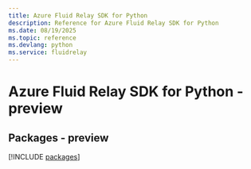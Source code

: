 ```yaml
---
title: Azure Fluid Relay SDK for Python
description: Reference for Azure Fluid Relay SDK for Python
ms.date: 08/19/2025
ms.topic: reference
ms.devlang: python
ms.service: fluidrelay
---
```

# Azure Fluid Relay SDK for Python - preview
## Packages - preview
[!INCLUDE [packages](fluid-relay-index.md)]
